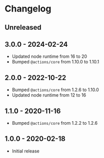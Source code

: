 # Changelog

## Unreleased

## 3.0.0 - 2024-02-24

- Updated node runtime from 16 to 20
- Bumped `@actions/core` from 1.10.0 to 1.10.1

## 2.0.0 - 2022-10-22

- Bumped `@actions/core` from 1.2.6 to 1.10.0
- Updated node runtime from 12 to 16

## 1.1.0 - 2020-11-16

- Bumped `@actions/core` from 1.2.2 to 1.2.6

## 1.0.0 - 2020-02-18

- Initial release
